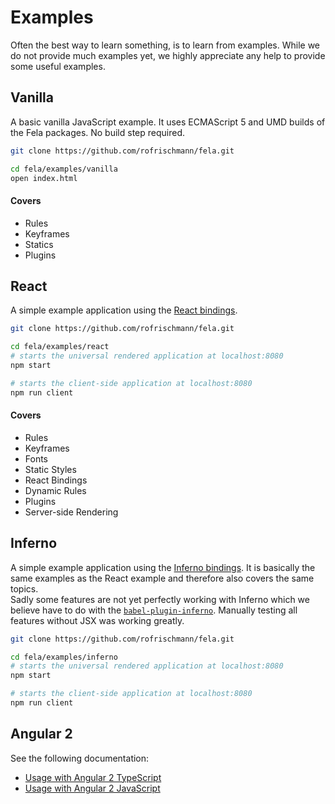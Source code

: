 # Examples

Often the best way to learn something, is to learn from examples.
While we do not provide much examples yet, we highly appreciate any help to provide some useful examples.

## Vanilla
A basic vanilla JavaScript example. It uses ECMAScript 5 and UMD builds of the Fela packages. No build step required.
```sh
git clone https://github.com/rofrischmann/fela.git

cd fela/examples/vanilla
open index.html
```

#### Covers
* Rules
* Keyframes
* Statics
* Plugins

## React
A simple example application using the [React bindings](https://github.com/rofrischmann/react-fela).

```sh
git clone https://github.com/rofrischmann/fela.git

cd fela/examples/react
# starts the universal rendered application at localhost:8080
npm start

# starts the client-side application at localhost:8080
npm run client
```

#### Covers
* Rules
* Keyframes
* Fonts
* Static Styles
* React Bindings
* Dynamic Rules
* Plugins
* Server-side Rendering


## Inferno
A simple example application using the [Inferno bindings](https://github.com/rofrischmann/inferno-fela).
It is basically the same examples as the React example and therefore also covers the same topics.<br>
Sadly some features are not yet perfectly working with Inferno which we believe have to do with the [`babel-plugin-inferno`](https://github.com/trueadm/babel-plugin-inferno). Manually testing all features without JSX was working greatly.

```sh
git clone https://github.com/rofrischmann/fela.git

cd fela/examples/inferno
# starts the universal rendered application at localhost:8080
npm start

# starts the client-side application at localhost:8080
npm run client
```

## Angular 2

See the following documentation:

 * [Usage with Angular 2 TypeScript](../guides/UsageWithAngular2TypeScript.md)
 * [Usage with Angular 2 JavaScript](../guides/UsageWithAngular2JavaScript.md)
